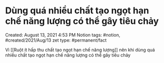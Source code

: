 # Dùng quá nhiều chất tạo ngọt hạn chế năng lượng có thể gây tiêu chảy

Created: August 13, 2021 4:53 PM
Notion tags: #notion, #created/2021/Aug/13
zet type: #permanent/fact

Vì [[Ruột ít hấp thu chất tạo ngọt hạn chế năng lượng]] nên khi dùng quá nhiều chất tạo ngọt hạn chế năng lượng có thể gây tiêu chảy